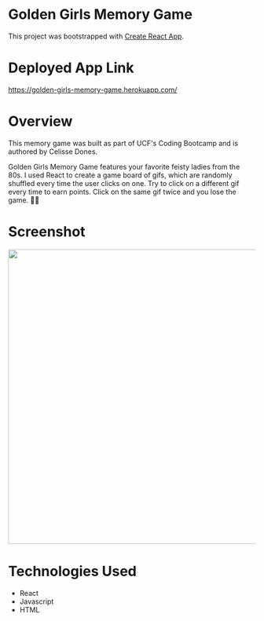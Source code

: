 # Golden Girls Memory Game

This project was bootstrapped with [Create React App](https://github.com/facebook/create-react-app).

# Deployed App Link

<a href="https://golden-girls-memory-game.herokuapp.com/">https://golden-girls-memory-game.herokuapp.com/</a>

# Overview 

This memory game was built as part of UCF's Coding Bootcamp and is authored by Celisse Dones.

Golden Girls Memory Game features your favorite feisty ladies from the 80s. I used React to create a game board of gifs, which are randomly shuffled every time the user clicks on one. Try to click on a different gif every time to earn points. Click on the same gif twice and you lose the game. 👵🏼

# Screenshot

<img src="public/assets/images/memory-game.png" width="600">

# Technologies Used

<ul>
    <li>React</li>
    <li>Javascript</li>
    <li>HTML</li>
</ul>